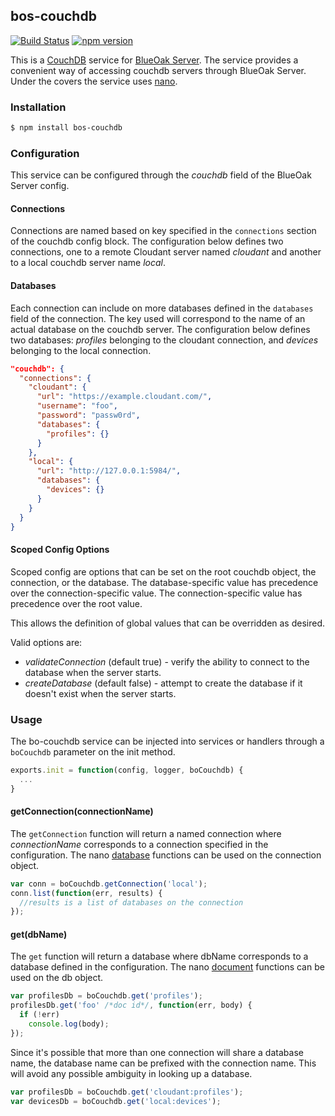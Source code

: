 ## bos-couchdb
[![Build Status](https://travis-ci.org/BlueOakJS/bos-couchdb.svg?branch=master)](https://travis-ci.org/BlueOakJS/bos-couchdb)
[![npm version](https://img.shields.io/npm/v/bos-couchdb.svg)](https://www.npmjs.com/package/bos-couchdb)

This is a [CouchDB](https://couchdb.apache.org/) service for [BlueOak Server](https://github.com/BlueOakJS/blueoak-server).
The service provides a convenient way of accessing couchdb servers through BlueOak Server.
Under the covers the service uses [nano](https://github.com/dscape/nano).

### Installation

```bash
$ npm install bos-couchdb
```

### Configuration

This service can be configured through the _couchdb_ field of the BlueOak Server config.

#### Connections
Connections are named based on key specified in the `connections` section of the couchdb config block.
The configuration below defines two connections, one to a remote Cloudant server named _cloudant_ and another to a local couchdb server name _local_.

#### Databases
Each connection can include on more databases defined in the `databases` field of the connection.
The key used will correspond to the name of an actual database on the couchdb server.
The configuration below defines two databases: _profiles_ belonging to the cloudant connection, and _devices_ belonging to the local connection.

```json
"couchdb": {
  "connections": {
    "cloudant": {
      "url": "https://example.cloudant.com/",
      "username": "foo",
      "password": "passw0rd",
      "databases": {
        "profiles": {}
      }
    },
    "local": {
      "url": "http://127.0.0.1:5984/",
      "databases": {
        "devices": {}
      }
    }
  }
}
```

#### Scoped Config Options

Scoped config are options that can be set on the root couchdb object, the connection, or the database.
The database-specific value has precedence over the connection-specific value.
The connection-specific value has precedence over the root value.

This allows the definition of global values that can be overridden as desired.

Valid options are:
* *validateConnection* (default true) - verify the ability to connect to the database when the server starts.
* *createDatabase* (default false) - attempt to create the database if it doesn't exist when the server starts.

### Usage

The bo-couchdb service can be injected into services or handlers through a `boCouchdb` parameter on the init method.

```js
exports.init = function(config, logger, boCouchdb) {
  ...
}
```

#### getConnection(connectionName)
The `getConnection` function will return a named connection where _connectionName_ corresponds to a connection specified in the configuration.
The nano [database](https://github.com/dscape/nano#database-functions) functions can be used on the connection object.

```js
var conn = boCouchdb.getConnection('local');
conn.list(function(err, results) {
  //results is a list of databases on the connection
});
```

#### get(dbName)
The `get` function will return a database where dbName corresponds to a database defined in the configuration.
The nano [document](https://github.com/dscape/nano#document-functions) functions can be used on the db object.

```js
var profilesDb = boCouchdb.get('profiles');
profilesDb.get('foo' /*doc id*/, function(err, body) {
  if (!err)
    console.log(body);
});
```

Since it's possible that more than one connection will share a database name, the database name can be prefixed with the connection name.
This will avoid any possible ambiguity in looking up a database.

```js
var profilesDb = boCouchdb.get('cloudant:profiles');
var devicesDb = boCouchdb.get('local:devices');
```



